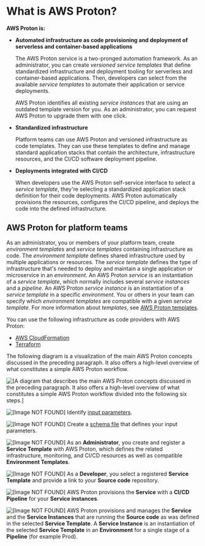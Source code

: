 # What is AWS Proton?<a name="Welcome"></a>

**AWS Proton is:**
+ **Automated infrastructure as code provisioning and deployment of serverless and container\-based applications**

  The AWS Proton service is a two\-pronged automation framework\. As an administrator, you can create *versioned service templates* that define standardized infrastructure and deployment tooling for serverless and container\-based applications\. Then, developers can select from the available *service templates* to automate their application or service deployments\.

  AWS Proton identifies all existing *service instances* that are using an outdated template version for you\. As an administrator, you can request AWS Proton to upgrade them with one click\.
+ **Standardized infrastructure**

  Platform teams can use AWS Proton and versioned infrastructure as code templates\. They can use these templates to define and manage standard application stacks that contain the architecture, infrastructure resources, and the CI/CD software deployment pipeline\.
+ **Deployments integrated with CI/CD**

  When developers use the AWS Proton self\-service interface to select a *service template*, they're selecting a standardized application stack definition for their code deployments\. AWS Proton automatically provisions the resources, configures the CI/CD pipeline, and deploys the code into the defined infrastructure\.

## AWS Proton for platform teams<a name="ag-admin"></a>

As an administrator, you or members of your platform team, create *environment templates* and *service templates* containing infrastructure as code\. The *environment template* defines shared infrastructure used by multiple applications or resources\. The *service template* defines the type of infrastructure that's needed to deploy and maintain a single application or microservice in an *environment*\. An AWS Proton *service* is an instantiation of a *service template*, which normally includes several *service instances* and a *pipeline*\. An AWS Proton *service instance* is an instantiation of a *service template* in a specific *environment*\. You or others in your team can specify which *environment templates* are compatible with a given *service template*\. For more information about *templates*, see [AWS Proton templates](ag-templates.md)\.

You can use the following infrastructure as code providers with AWS Proton:
+ [AWS CloudFormation](https://docs.aws.amazon.com/AWSCloudFormation/latest/UserGuide/Welcome.html)
+ [Terraform](https://www.terraform.io/)

The following diagram is a visualization of the main AWS Proton concepts discussed in the preceding paragraph\. It also offers a high\-level overview of what constitutes a simple AWS Proton workflow\.

![\[A diagram that describes the main AWS Proton concepts discussed in the preceding paragraph. It also offers a high-level overview of what constitutes a simple AWS Proton workflow divided into the following six steps.\]](http://docs.aws.amazon.com/proton/latest/adminguide/images/service-diagram_1.png)

 ![\[Image NOT FOUND\]](http://docs.aws.amazon.com/proton/latest/adminguide/images/label-one.png) Identify [input parameters](parameters.md)\.

 ![\[Image NOT FOUND\]](http://docs.aws.amazon.com/proton/latest/adminguide/images/label-two.png) Create a [schema file](ag-schema.md) that defines your input parameters\.

 ![\[Image NOT FOUND\]](http://docs.aws.amazon.com/proton/latest/adminguide/images/label-three.png) As an **Administrator**, you create and register a **Service Template** with AWS Proton, which defines the related infrastructure, monitoring, and CI/CD resources as well as compatible **Environment Templates**\.

 ![\[Image NOT FOUND\]](http://docs.aws.amazon.com/proton/latest/adminguide/images/label-four.png) As a **Developer**, you select a registered **Service Template** and provide a link to your **Source code** repository\.

 ![\[Image NOT FOUND\]](http://docs.aws.amazon.com/proton/latest/adminguide/images/label-five.png) AWS Proton provisions the **Service** with a **CI/CD Pipeline** for your **Service instances**\.

 ![\[Image NOT FOUND\]](http://docs.aws.amazon.com/proton/latest/adminguide/images/label-six.png) AWS Proton provisions and manages the **Service** and the **Service Instances** that are running the **Source code** as was defined in the selected **Service Template**\. A **Service Instance** is an instantiation of the selected **Service Template** in an **Environment** for a single stage of a **Pipeline** \(for example Prod\)\.